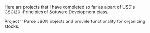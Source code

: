 Here are projects that I have completed so far as a part of USC's CSCI201:Principles of Software Development class.

Project 1: Parse JSON objects and provide functionality for organizing stocks. 

